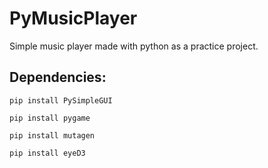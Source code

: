 # PyMusicPlayer

Simple music player made with python as a practice project. 

## Dependencies:
<p><code>pip install PySimpleGUI</code></p>
<p><code>pip install pygame</code></p>
<p><code>pip install mutagen</code></p>
<p><code>pip install eyeD3</code></p>



